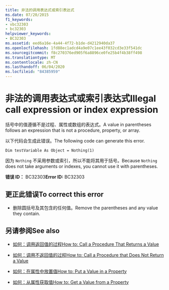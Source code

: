 ```yaml
---
title: 非法的调用表达式或索引表达式
ms.date: 07/20/2015
f1_keywords:
- vbc32303
- bc32303
helpviewer_keywords:
- BC32303
ms.assetid: eed6a16e-4a44-4f72-b1de-d4212940da37
ms.openlocfilehash: 1fd88ec1adcd4a9e07c1ee43f032cd3e33f541dc
ms.sourcegitcommit: f8c270376ed905f6a8896ce0fe25b4f4b38ff498
ms.translationtype: MT
ms.contentlocale: zh-CN
ms.lasthandoff: 06/04/2020
ms.locfileid: "84385959"
---
```

# <a name="illegal-call-expression-or-index-expression"></a><span data-ttu-id="a7302-102">非法的调用表达式或索引表达式</span><span class="sxs-lookup"><span data-stu-id="a7302-102">Illegal call expression or index expression</span></span>
<span data-ttu-id="a7302-103">括号中的值遵循不是过程、属性或数组的表达式。</span><span class="sxs-lookup"><span data-stu-id="a7302-103">A value in parentheses follows an expression that is not a procedure, property, or array.</span></span>  
  
 <span data-ttu-id="a7302-104">以下代码会生成此错误。</span><span class="sxs-lookup"><span data-stu-id="a7302-104">The following code can generate this error.</span></span>  
  
 `Dim testVariable As Object = Nothing(1)`  
  
 <span data-ttu-id="a7302-105">因为 `Nothing` 不采用参数或索引，所以不能将其用于括号。</span><span class="sxs-lookup"><span data-stu-id="a7302-105">Because `Nothing` does not take arguments or indexes, you cannot use it with parentheses.</span></span>  
  
 <span data-ttu-id="a7302-106">**错误 ID：** BC32303</span><span class="sxs-lookup"><span data-stu-id="a7302-106">**Error ID:** BC32303</span></span>  
  
## <a name="to-correct-this-error"></a><span data-ttu-id="a7302-107">更正此错误</span><span class="sxs-lookup"><span data-stu-id="a7302-107">To correct this error</span></span>  
  
- <span data-ttu-id="a7302-108">删除圆括号及其包含的任何值。</span><span class="sxs-lookup"><span data-stu-id="a7302-108">Remove the parentheses and any value they contain.</span></span>  
  
## <a name="see-also"></a><span data-ttu-id="a7302-109">另请参阅</span><span class="sxs-lookup"><span data-stu-id="a7302-109">See also</span></span>

- [<span data-ttu-id="a7302-110">如何：调用返回值的过程</span><span class="sxs-lookup"><span data-stu-id="a7302-110">How to: Call a Procedure That Returns a Value</span></span>](../programming-guide/language-features/procedures/how-to-call-a-procedure-that-returns-a-value.md)
- [<span data-ttu-id="a7302-111">如何：调用不返回值的过程</span><span class="sxs-lookup"><span data-stu-id="a7302-111">How to: Call a Procedure that Does Not Return a Value</span></span>](../programming-guide/language-features/procedures/how-to-call-a-procedure-that-does-not-return-a-value.md)

- [<span data-ttu-id="a7302-112">如何：在属性中放置值</span><span class="sxs-lookup"><span data-stu-id="a7302-112">How to: Put a Value in a Property</span></span>](../programming-guide/language-features/procedures/how-to-put-a-value-in-a-property.md)
- [<span data-ttu-id="a7302-113">如何：从属性获取值</span><span class="sxs-lookup"><span data-stu-id="a7302-113">How to: Get a Value from a Property</span></span>](../programming-guide/language-features/procedures/how-to-get-a-value-from-a-property.md)
